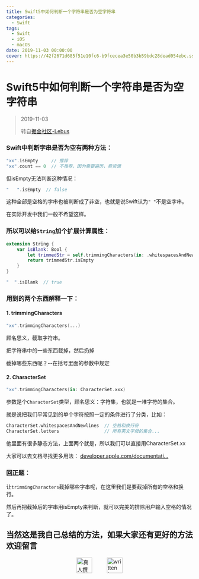 ```yaml
---
title: Swift5中如何判断一个字符串是否为空字符串
categories:
  - Swift
tags:
  - Swift
  - iOS
  - macOS
date: 2019-11-03 00:00:00
cover: https://42f2671d685f51e10fc6-b9fcecea3e50b3b59bdc28dead054ebc.ssl.cf5.rackcdn.com/illustrations/progressive_app_m9ms.svg
---
```


# Swift5中如何判断一个字符串是否为空字符串

> 2019-11-03
> 
> 转自[掘金社区-Lebus](https://juejin.im/post/5d6916bbf265da039d32e457)

### Swift中判断字串是否为空有两种方法：

```swift
"xx".isEmpty     // 推荐
"xx".count == 0  // 不推荐，因为需要遍历，费资源
```

但isEmpty无法判断这种情况：

```swift
"   ".isEmpty  // false 
```

这种全部是空格的字串也被判断成了非空，也就是说Swift认为`" "`不是空字串。

在实际开发中我们一般不希望这样。

### 所以可以给`String`加个扩展计算属性：

```swift
extension String { 
    var isBlank: Bool { 
        let trimmedStr = self.trimmingCharacters(in: .whitespacesAndNewlines)
        return trimmedStr.isEmpty
    }
}

"  ".isBlank  // true
```

### 用到的两个东西解释一下：

#### 1. trimmingCharacters

```swift
"xx".trimmingCharacters(...)
```

顾名思义，截取字符串。

把字符串中的一些东西截掉，然后扔掉

截掉哪些东西呢？--在括号里面的参数中规定

#### 2. CharacterSet

```swift
"xx".trimmingCharacters(in: CharacterSet.xxx)
```

参数是个`CharacterSet`类型，顾名思义：字符集，也就是一堆字符的集合。

就是说把我们平常见到的单个字符按照一定的条件进行了分类，比如：

```swift
CharacterSet.whitespacesAndNewlines  // 空格和换行符
CharacterSet.letters                 // 所有英文字母的集合...
```

他里面有很多静态方法，上面两个就是，所以我们可以直接用CharacterSet.xx

大家可以去文档寻找更多用法： [developer.apple.com/documentati…](https://developer.apple.com/documentation/foundation/characterset)

### 回正题：

让`trimmingCharacters`截掉哪些字串呢，在这里我们是要截掉所有的空格和换行。

然后再把截掉后的字串用isEmpty来判断，就可以完美的排除用户输入空格的情况了。

## 当然这是我自己总结的方法，如果大家还有更好的方法欢迎留言

<div style="display: flex; justify-content: center; align-items: center; gap: 40px;">
  <img src="https://mirror.ghproxy.com/https://raw.githubusercontent.com/L1cardo/l1cardo.github.io/blog/themes/butterfly/source/img/notbyai_cn.png" alt="真人撰写" style="height: 42px;">
  <img src="https://mirror.ghproxy.com/https://raw.githubusercontent.com/L1cardo/l1cardo.github.io/blog/themes/butterfly/source/img/notbyai_en.png" alt="written by human" style="height: 42px;">
</div>
